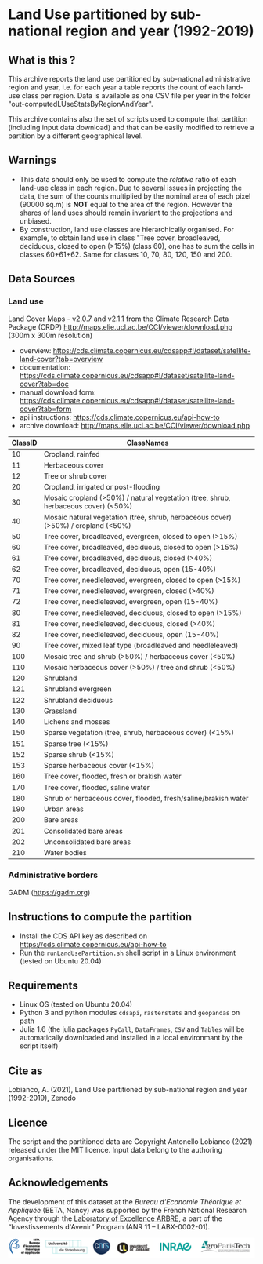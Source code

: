 # Land Use partitioned by sub-national region and year (1992-2019)


## What is this ?

This archive reports the land use partitioned by sub-national administrative region and year, i.e. for each year a table reports the count of each land-use class per region.
Data is available as one CSV file per year in the folder "out-computedLUseStatsByRegionAndYear".

This archive contains also the set of scripts used to compute that partition (including input data download) and that can be easily modified to retrieve a partition by a different geographical level.

## Warnings

- This data should only be used to compute the _relative_ ratio of each land-use class in each region. Due to several issues in projecting the data, the sum of the counts multiplied by the nominal area of each pixel (90000 sq.m) is **NOT** equal to the area of the region. However the shares of land uses should remain invariant to the projections and unbiased.
- By construction, land use classes are hierarchically organised. For example, to obtain land use in class "Tree cover, broadleaved, deciduous, closed to open (>15%) (class 60), one has to sum the cells in classes 60+61+62. Same for classes 10, 70, 80, 120, 150 and 200.

## Data Sources

### Land use

Land Cover Maps - v2.0.7 and v2.1.1 from the Climate Research Data Package (CRDP) http://maps.elie.ucl.ac.be/CCI/viewer/download.php (300m x 300m resolution)
- overview: https://cds.climate.copernicus.eu/cdsapp#!/dataset/satellite-land-cover?tab=overview
- documentation: https://cds.climate.copernicus.eu/cdsapp#!/dataset/satellite-land-cover?tab=doc
- manual download form: https://cds.climate.copernicus.eu/cdsapp#!/dataset/satellite-land-cover?tab=form
- api instructions: https://cds.climate.copernicus.eu/api-how-to
- archive download: http://maps.elie.ucl.ac.be/CCI/viewer/download.php

| ClassID | ClassNames                                                                         |
|---------|------------------------------------------------------------------------------------|
| 10      | Cropland, rainfed                                                                  |
| 11      | Herbaceous cover                                                                   |
| 12      | Tree or shrub cover                                                                |
| 20      | Cropland, irrigated or post-flooding                                               |
| 30      | Mosaic cropland (>50%) / natural vegetation (tree, shrub, herbaceous cover) (<50%) |
| 40      | Mosaic natural vegetation (tree, shrub, herbaceous cover) (>50%) / cropland (<50%) |
| 50      | Tree cover, broadleaved, evergreen, closed to open (>15%)                          |
| 60      | Tree cover, broadleaved, deciduous, closed to open (>15%)                          |
| 61      | Tree cover, broadleaved, deciduous, closed (>40%)                                  |
| 62      | Tree cover, broadleaved, deciduous, open (15-40%)                                  |
| 70      | Tree cover, needleleaved, evergreen, closed to open (>15%)                         |
| 71      | Tree cover, needleleaved, evergreen, closed (>40%)                                 |
| 72      | Tree cover, needleleaved, evergreen, open (15-40%)                                 |
| 80      | Tree cover, needleleaved, deciduous, closed to open (>15%)                         |
| 81      | Tree cover, needleleaved, deciduous, closed (>40%)                                 |
| 82      | Tree cover, needleleaved, deciduous, open (15-40%)                                 |
| 90      | Tree cover, mixed leaf type (broadleaved and needleleaved)                         |
| 100     | Mosaic tree and shrub (>50%) / herbaceous cover (<50%)                             |
| 110     | Mosaic herbaceous cover (>50%) / tree and shrub (<50%)                             |
| 120     | Shrubland                                                                          |
| 121     | Shrubland evergreen                                                                |
| 122     | Shrubland deciduous                                                                |
| 130     | Grassland                                                                          |
| 140     | Lichens and mosses                                                                 |
| 150     | Sparse vegetation (tree, shrub, herbaceous cover) (<15%)                           |
| 151     | Sparse tree (<15%)                                                                 |
| 152     | Sparse shrub (<15%)                                                                |
| 153     | Sparse herbaceous cover (<15%)                                                     |
| 160     | Tree cover, flooded, fresh or brakish water                                        |
| 170     | Tree cover, flooded, saline water                                                  |
| 180     | Shrub or herbaceous cover, flooded, fresh/saline/brakish water                     |
| 190     | Urban areas                                                                        |
| 200     | Bare areas                                                                         |
| 201     | Consolidated bare areas                                                            |
| 202     | Unconsolidated bare areas                                                          |
| 210     | Water bodies                                                                       |


### Administrative borders

GADM (https://gadm.org)


## Instructions to compute the partition

- Install the CDS API key as described on https://cds.climate.copernicus.eu/api-how-to
- Run the `runLandUsePartition.sh` shell script in a Linux environment (tested on Ubuntu 20.04)

## Requirements

- Linux OS (tested on Ubuntu 20.04)
- Python 3 and python modules `cdsapi`, `rasterstats` and `geopandas` on path
- Julia 1.6 (the julia packages `PyCall`, `DataFrames`, `CSV` and `Tables` will be automatically downloaded and installed in a local environmant by the script itself)

## Cite as

Lobianco, A. (2021), Land Use partitioned by sub-national region and year (1992-2019), Zenodo

## Licence

The script and the partitioned data are Copyright Antonello Lobianco (2021) released under the MIT licence.
Input data belong to the authoring organisations.

## Acknowledgements

The development of this dataset at the _Bureau d'Economie Théorique et Appliquée_ (BETA, Nancy) was supported by the French National Research Agency through the [Laboratory of Excellence ARBRE](http://mycor.nancy.inra.fr/ARBRE/), a part of the “Investissements d'Avenir” Program (ANR 11 – LABX-0002-01).

[![BLogos](assets/logos_betaumr.png)](hhttp://www.beta-umr7522.fr/)
